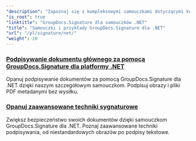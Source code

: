 ```yaml
---
"description": "Zapoznaj się z kompleksowymi samouczkami dotyczącymi korzystania z GroupDocs.Signature dla .NET. Naucz się wdrażać podpisy cyfrowe, dostosowywać przepływy pracy i zwiększać bezpieczeństwo dokumentów dzięki przejrzystym przewodnikom krok po kroku."
"is_root": true
"linktitle": "GroupDocs.Signature dla samouczków .NET"
"title": "Samouczki i przykłady GroupDocs.Signature dla .NET"
"url": "/pl/signature/net/"
"weight": 10
---
```


### [Podpisywanie dokumentu głównego za pomocą GroupDocs.Signature dla platformy .NET](./master-document-signing/)
Opanuj podpisywanie dokumentów za pomocą GroupDocs.Signature dla .NET dzięki naszym szczegółowym samouczkom. Podpisuj obrazy i pliki PDF metadanymi bez wysiłku.
### [Opanuj zaawansowane techniki sygnaturowe](./master-advanced-sign-techniques/)
Zwiększ bezpieczeństwo swoich dokumentów dzięki samouczkom GroupDocs.Signature dla .NET. Poznaj zaawansowane techniki podpisywania, od niestandardowych obrazów po podpisy tekstowe.